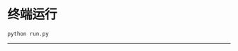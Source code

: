 # 终端运行

```shell
python run.py
```
*****************************************************************************************************************************************************************************************************************************************************************************************************************************************************************************************************************************************************************************************************************************************************************